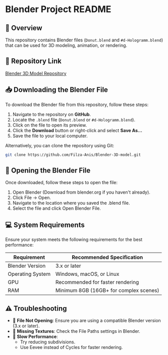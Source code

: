 # Blender Project README

## 📌 Overview  
This repository contains Blender files (`Donut.blend` and `#d-Hologramm.blend`) that can be used for 3D modeling, animation, or rendering.

## 📂 Repository Link  
[Blender 3D Model Repository](https://github.com/Filza-Anis/Blender-3D-model)  

## 📥 Downloading the Blender File  
To download the Blender file from this repository, follow these steps:  
1. Navigate to the repository on **GitHub**.  
2. Locate the `.blend` file (`Donut.blend` or `#d-Hologramm.blend`).  
3. Click on the file to open its preview.  
4. Click the **Download** button or right-click and select **Save As...**  
5. Save the file to your local computer.  

Alternatively, you can clone the repository using Git:  
```sh
git clone https://github.com/Filza-Anis/Blender-3D-model.git
```

## 📂 Opening the Blender File
Once downloaded, follow these steps to open the file:
1. Open Blender (Download from blender.org if you haven't already).
2. Click File → Open.
3. Navigate to the location where you saved the .blend file.
4. Select the file and click Open Blender File.

## 💻 System Requirements
Ensure your system meets the following requirements for the best performance:

| Requirement | Recommended Specification |
|-------------|---------------------------|
| Blender Version | 3.x or later |
| Operating System | Windows, macOS, or Linux |
| GPU | Recommended for faster rendering |
| RAM | Minimum 8GB (16GB+ for complex scenes) |

## ⚠️ Troubleshooting
- 🔹 **File Not Opening**: Ensure you are using a compatible Blender version (3.x or later).
- 🔹 **Missing Textures**: Check the File Paths settings in Blender.
- 🔹 **Slow Performance**:
  - Try reducing subdivisions.
  - Use Eevee instead of Cycles for faster rendering.
